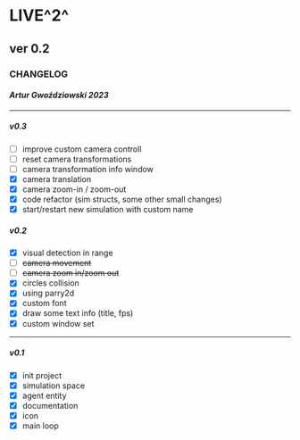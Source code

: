 
# LIVE^2^

## ver 0.2

### CHANGELOG

#### _Artur Gwoździowski 2023_

* * *

##### v0.3

- [ ] improve custom camera controll
- [ ] reset camera transformations
- [ ] camera transformation info window
- [x] camera translation
- [x] camera zoom-in / zoom-out
- [x] code refactor (sim structs, some other small changes)
- [x] start/restart new simulation with custom name

##### v0.2

- [x] visual detection in range
- [ ] ~~camera movement~~
- [ ] ~~camera zoom in/zoom out~~
- [x] circles collision
- [x] using parry2d
- [x] custom font
- [x] draw some text info (title, fps)
- [x] custom window set

* * *

##### v0.1

- [x] init project
- [x] simulation space
- [x] agent entity
- [x] documentation
- [x] icon
- [x] main loop
